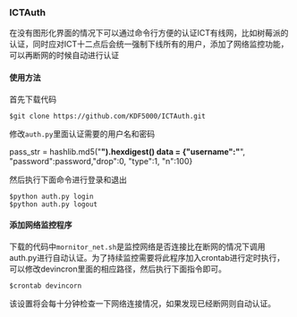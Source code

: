 ### ICTAuth
在没有图形化界面的情况下可以通过命令行方便的认证ICT有线网，比如树莓派的认证，同时应对ICT十二点后会统一强制下线所有的用户，添加了网络监控功能，可以再断网的时候自动进行认证

#### 使用方法
首先下载代码
```
$git clone https://github.com/KDF5000/ICTAuth.git
```
修改`auth.py`里面认证需要的用户名和密码
> 
pass_str = hashlib.md5("******").hexdigest()
data = {"username":"******", "password":password,"drop":0, "type":1, "n":100}

然后执行下面命令进行登录和退出
```
$python auth.py login
$python auth.py logout
```
#### 添加网络监控程序
下载的代码中`mornitor_net.sh`是监控网络是否连接比在断网的情况下调用auth.py进行自动认证。为了持续监控需要将此程序加入crontab进行定时执行，可以修改devincron里面的相应路径，然后执行下面指令即可。
```
$crontab devincorn
```
该设置将会每十分钟检查一下网络连接情况，如果发现已经断网则自动认证。

